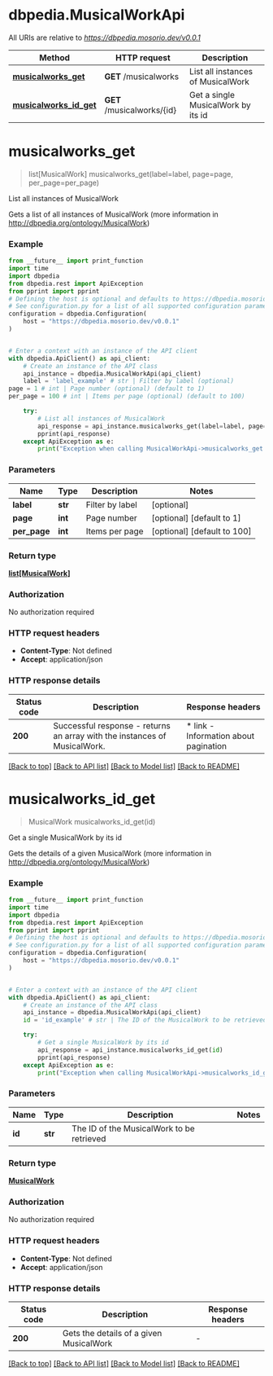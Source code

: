# dbpedia.MusicalWorkApi

All URIs are relative to *https://dbpedia.mosorio.dev/v0.0.1*

Method | HTTP request | Description
------------- | ------------- | -------------
[**musicalworks_get**](MusicalWorkApi.md#musicalworks_get) | **GET** /musicalworks | List all instances of MusicalWork
[**musicalworks_id_get**](MusicalWorkApi.md#musicalworks_id_get) | **GET** /musicalworks/{id} | Get a single MusicalWork by its id


# **musicalworks_get**
> list[MusicalWork] musicalworks_get(label=label, page=page, per_page=per_page)

List all instances of MusicalWork

Gets a list of all instances of MusicalWork (more information in http://dbpedia.org/ontology/MusicalWork)

### Example

```python
from __future__ import print_function
import time
import dbpedia
from dbpedia.rest import ApiException
from pprint import pprint
# Defining the host is optional and defaults to https://dbpedia.mosorio.dev/v0.0.1
# See configuration.py for a list of all supported configuration parameters.
configuration = dbpedia.Configuration(
    host = "https://dbpedia.mosorio.dev/v0.0.1"
)


# Enter a context with an instance of the API client
with dbpedia.ApiClient() as api_client:
    # Create an instance of the API class
    api_instance = dbpedia.MusicalWorkApi(api_client)
    label = 'label_example' # str | Filter by label (optional)
page = 1 # int | Page number (optional) (default to 1)
per_page = 100 # int | Items per page (optional) (default to 100)

    try:
        # List all instances of MusicalWork
        api_response = api_instance.musicalworks_get(label=label, page=page, per_page=per_page)
        pprint(api_response)
    except ApiException as e:
        print("Exception when calling MusicalWorkApi->musicalworks_get: %s\n" % e)
```

### Parameters

Name | Type | Description  | Notes
------------- | ------------- | ------------- | -------------
 **label** | **str**| Filter by label | [optional] 
 **page** | **int**| Page number | [optional] [default to 1]
 **per_page** | **int**| Items per page | [optional] [default to 100]

### Return type

[**list[MusicalWork]**](MusicalWork.md)

### Authorization

No authorization required

### HTTP request headers

 - **Content-Type**: Not defined
 - **Accept**: application/json

### HTTP response details
| Status code | Description | Response headers |
|-------------|-------------|------------------|
**200** | Successful response - returns an array with the instances of MusicalWork. |  * link - Information about pagination <br>  |

[[Back to top]](#) [[Back to API list]](../README.md#documentation-for-api-endpoints) [[Back to Model list]](../README.md#documentation-for-models) [[Back to README]](../README.md)

# **musicalworks_id_get**
> MusicalWork musicalworks_id_get(id)

Get a single MusicalWork by its id

Gets the details of a given MusicalWork (more information in http://dbpedia.org/ontology/MusicalWork)

### Example

```python
from __future__ import print_function
import time
import dbpedia
from dbpedia.rest import ApiException
from pprint import pprint
# Defining the host is optional and defaults to https://dbpedia.mosorio.dev/v0.0.1
# See configuration.py for a list of all supported configuration parameters.
configuration = dbpedia.Configuration(
    host = "https://dbpedia.mosorio.dev/v0.0.1"
)


# Enter a context with an instance of the API client
with dbpedia.ApiClient() as api_client:
    # Create an instance of the API class
    api_instance = dbpedia.MusicalWorkApi(api_client)
    id = 'id_example' # str | The ID of the MusicalWork to be retrieved

    try:
        # Get a single MusicalWork by its id
        api_response = api_instance.musicalworks_id_get(id)
        pprint(api_response)
    except ApiException as e:
        print("Exception when calling MusicalWorkApi->musicalworks_id_get: %s\n" % e)
```

### Parameters

Name | Type | Description  | Notes
------------- | ------------- | ------------- | -------------
 **id** | **str**| The ID of the MusicalWork to be retrieved | 

### Return type

[**MusicalWork**](MusicalWork.md)

### Authorization

No authorization required

### HTTP request headers

 - **Content-Type**: Not defined
 - **Accept**: application/json

### HTTP response details
| Status code | Description | Response headers |
|-------------|-------------|------------------|
**200** | Gets the details of a given MusicalWork |  -  |

[[Back to top]](#) [[Back to API list]](../README.md#documentation-for-api-endpoints) [[Back to Model list]](../README.md#documentation-for-models) [[Back to README]](../README.md)

